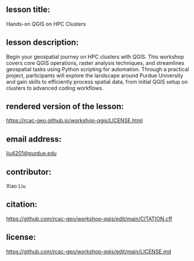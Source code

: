 ## lesson title: 
   Hands-on QGIS on HPC Clusters

## lesson description: 
   Begin your geospatial journey on HPC clusters with QGIS. This workshop covers core QGIS operations, raster analysis techniques, and streamlines geospatial tasks using Python scripting for automation. Through a practical project, participants will explore the landscape around Purdue University and gain skills to efficiently process spatial data, from initial QGIS setup on clusters to advanced coding workflows.

## rendered version of the lesson: 
   https://rcac-geo.github.io/workshop-qgis/LICENSE.html

## email address: 
   liu4201@purdue.edu

## contributor: 
   Xiao Liu

## citation: 
   https://github.com/rcac-geo/workshop-qgis/edit/main/CITATION.cff

## license: 
   https://github.com/rcac-geo/workshop-qgis/edit/main/LICENSE.md

[cff-home]: https://citation-file-format.github.io/
[cff-sandpaper-docs]:  https://carpentries.github.io/sandpaper-docs/editing.html#making-your-lesson-citable
[cffinit]: https://citation-file-format.github.io/cff-initializer-javascript/
[workbench]: https://carpentries.github.io/sandpaper-docs/
